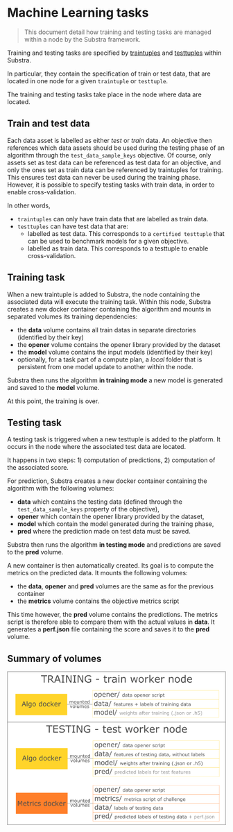 # Machine Learning tasks

> This document detail how training and testing tasks are managed within a node by the Substra framework.

Training and testing tasks are specified by [traintuples](./concepts.md#traintuple) and [testtuples](./concepts.md#testtuple) within Substra.

In particular, they contain the specification of train or test data, that are located in one node for a given `traintuple` or `testtuple`.

The training and testing tasks take place in the node where data are located.

## Train and test data

Each data asset is labelled as either *test* or *train* data. An objective then references which data assets should be used during the testing phase of an algorithm through the `test_data_sample_keys` objective.
Of course, only assets set as test data can be referenced as test data for an objective, and only the ones set as train data can be referenced by traintuples for training. This ensures test data can never be used during the training phase.
However, it is possible to specify testing tasks with train data, in order to enable cross-validation.

In other words,

- `traintuples` can only have train data that are labelled as train data.
- `testtuples` can have test data that are:
  - labelled as test data. This corresponds to a `certified testtuple` that can be used to benchmark models for a given objective.
  - labelled as train data. This corresponds to a testtuple to enable cross-validation.

## Training task

When a new traintuple is added to Substra, the node containing the associated data will execute the training task.
Within this node, Substra creates a new docker container containing the algorithm and mounts in separated volumes its training dependencies:

- the **data** volume contains all train datas in separate directories (identified by their key)
- the **opener** volume contains the opener library provided by the dataset
- the **model** volume contains the input models (identified by their key)
- optionally, for a task part of a compute plan, a *local* folder that is persistent from one model update to another within the node.

Substra then runs the algorithm **in training mode** a new model is generated and saved to the **model** volume.

At this point, the training is over.

## Testing task

A testing task is triggered when a new testtuple is added to the platform.
It occurs in the node where the associated test data are located.

It happens in two steps: 1) computation of predictions, 2) computation of the associated score.

For prediction, Substra creates a new docker container containing the algorithm with the following volumes:

- **data** which contains the testing data (defined through the `test_data_sample_keys` property of the objective),
- **opener** which contain the opener library provided by the dataset,
- **model** which contain the model generated during the training phase,
- **pred** where the prediction made on test data must be saved.

Substra then runs the algorithm **in testing mode** and predictions are saved to the **pred** volume.

A new container is then automatically created. Its goal is to compute the metrics on the predicted data. It mounts the following volumes:

- the **data**, **opener** and **pred** volumes are the same as for the previous container
- the **metrics** volume contains the objective metrics script

This time however, the **pred** volume contains the predictions. The metrics script is therefore able to compare them with the actual values in **data**. It generates a **perf.json** file containing the score and saves it to the **pred** volume.

## Summary of volumes

![Docker containers and volumes](./img/training_phase1.png)

